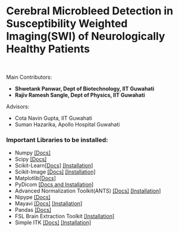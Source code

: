 # Cerebral Microbleed Detection in Susceptibility Weighted Imaging(SWI) of Neurologically Healthy Patients
</br>
<p>Main Contributors:
<ul>
  <li><b>Shwetank Panwar, Dept of Biotechnology, IIT Guwahati</b></li>
  <li><b>Rajiv Ramesh Sangle, Dept of Physics, IIT Guwahati</b></li>
</ul>
Advisors:
<ul>
  <li>Cota Navin Gupta, IIT Guwahati</li>
  <li>Suman Hazarika, Apollo Hospital Guwahati</li>
</ul>  
</p>  

<h3>Important Libraries to be installed:</h3>
<ul>
  <li>Numpy <a href = "https://numpy.org">[Docs]</a></li>
  <li>Scipy <a href = "https://www.scipy.org">[Docs]</a></li>
  <li>Scikit-Learn<a href = "https://scikit-learn.org/stable/" target = "_blank">[Docs]</a> <a href = "https://scikit-learn.org/stable/install.html"  target = "_blank">[Installation]</a></li>
  <li>Scikit-Image <a href = "https://scikit-image.org/docs/stable/">[Docs]</a> <a href = "https://pypi.org/project/scikit-image/">[Installation]</a></li>
  <li>Matplotlib<a href = "https://matplotlib.org">[Docs]</a></li>
  <li>PyDicom <a href = "https://pydicom.github.io/pydicom/stable/getting_started.html">[Docs and Installation]</a></li>
  <li>Advanced Normalization Toolkit(ANTS) <a href = "http://stnava.github.io/ANTs/">[Docs]</a> <a href = "https://github.com/ANTsX/ANTsPy/blob/master/tutorials/InstallingANTsPy.md">[Installation]</a></li>
  <li>Nipype <a href = "https://nipype.readthedocs.io/en/latest/">[Docs]</a></li>
  <li>Mayavi <a href = "https://docs.enthought.com/mayavi/mayavi/auto/mlab_helper_functions.html#mayavi.mlab.imshow">[Docs]</a> <a href = "https://pypi.org/project/mayavi/">[Installation]</a></li>
  <li>Pandas <a href = "https://pandas.pydata.org">[Docs]</a></li>
  <li>FSL Brain Extraction Toolkit <a href = "https://fsl.fmrib.ox.ac.uk/fsl/fslwiki/FslInstallation/MacOsX">[Installation]</a></li>
  <li>Simple ITK <a href = "http://insightsoftwareconsortium.github.io/SimpleITK-Notebooks/Python_html/30_Segmentation_Region_Growing.html">[Docs]</a> <a href = "https://pypi.org/project/SimpleITK/">[Installation]</a></li>
</ul>  
